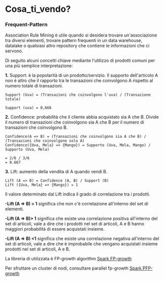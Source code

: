 # Cosa_ti_vendo?

### Frequent-Pattern
Association Rule Mining è utile quando si desidera trovare un'associazione tra diversi elementi, trovare pattern frequenti in un data warehouse, datalake o qualsiasi altro repository che contiene le informazioni che ci servono.

Di seguito alcuni concetti chiave mediante l'utilizzo di prodotti comuni per una più semplice interpretazione:

**1.** Support: è la popolarità di un prodotto/servizio. Il supporto dell'articolo A non è altro che il rapporto tra le transazioni che coinvolgono A rispetto al numero totale di transazioni.

    Support (Uva) = (Transazioni che coinvolgono l'uva) / (Transazione totale)

    Support (uva) = 0,666

**2.** Confidence: probabilità che il cliente abbia acquistato sia A che B. Divide il numero di transazioni che coinvolgono sia A che B per il numero di transazioni che coinvolgono B.

    Confidence(A => B) = (Transazioni che coinvolgono sia A che B) / (Transazioni che coinvolgono solo A)
    Confidence({Uva, Mela} => {Mango}) = Supporto (Uva, Mela, Mango) / Supporto (Uva, Mela)

    = 2/6 / 3/6 
    = 0.667

**3.** Lift: aumento della vendita di A quando vendi B.

    Lift (A => B) = Confidence (A, B) / Support (B)
    Lift ({Uva, Mela} => {Mango}) = 1

Il valore determinato dal Lift indica il grado di correlazione tra i prodotti.

**-Lift (A => B) = 1** significa che non c'è correlazione all'interno del set di elementi.

**-Lift (A => B)> 1** significa che esiste una correlazione positiva all'interno del set di articoli, vale a dire che i prodotti nel set di articoli, A e B hanno maggiori probabilità di essere acquistati insieme.

**-Lift (A => B) <1** significa che esiste una correlazione negativa all'interno del set di articoli, vale a dire che è improbabile che vengano acquistati insieme prodotti nel set di articoli, A e B.

La libreria di utilizzata è FP-growth algorithm 
[Spark FP-growth](https://spark.apache.org/docs/2.2.0/ml-frequent-pattern-mining.html)

Per sfruttare un cluster di nodi, consultare parallel fp-growth
[Spark PFP-growth](https://dl.acm.org/doi/10.1145/1454008.1454027)


